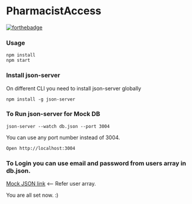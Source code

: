 # PharmacistAccess


[![forthebadge](http://forthebadge.com/images/badges/built-with-love.svg)](http://forthebadge.com)



### Usage

```
npm install
npm start
```

### Install json-server
On different CLI you need to install json-server globally
```
npm install -g json-server
```

### To Run json-server for Mock DB
```
json-server --watch db.json --port 3004
```
You can use any port number instead of 3004.

```
Open http://localhost:3004
```

### To Login you can use email and password from users array in db.json.  

[Mock JSON link](db.json#L116) <-- Refer user array.

You are all set now. :)
